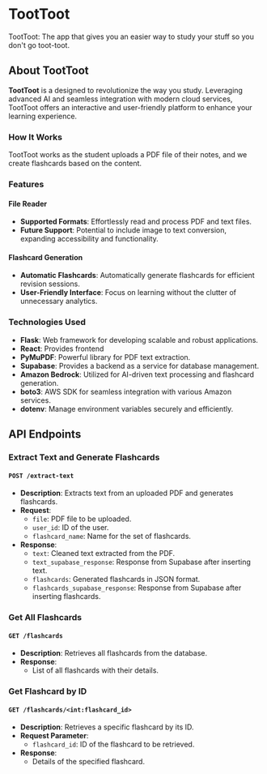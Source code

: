 # TootToot

TootToot: The app that gives you an easier way to study your stuff so you don't go toot-toot.

## About TootToot

**TootToot** is a designed to revolutionize the way you study. Leveraging advanced AI and seamless integration with modern cloud services, TootToot offers an interactive and user-friendly platform to enhance your learning experience. 

### How It Works

TootToot works as the student uploads a PDF file of their notes, and we create flashcards based on the content.

### Features

#### File Reader
- **Supported Formats**: Effortlessly read and process PDF and text files.
- **Future Support**: Potential to include image to text conversion, expanding accessibility and functionality.

#### Flashcard Generation
- **Automatic Flashcards**: Automatically generate flashcards for efficient revision sessions.
- **User-Friendly Interface**: Focus on learning without the clutter of unnecessary analytics.

### Technologies Used

- **Flask**: Web framework for developing scalable and robust applications.
- **React**: Provides frontend
- **PyMuPDF**: Powerful library for PDF text extraction.
- **Supabase**: Provides a backend as a service for database management.
- **Amazon Bedrock**: Utilized for AI-driven text processing and flashcard generation.
- **boto3**: AWS SDK for seamless integration with various Amazon services.
- **dotenv**: Manage environment variables securely and efficiently.

## API Endpoints

### Extract Text and Generate Flashcards

#### `POST /extract-text`
- **Description**: Extracts text from an uploaded PDF and generates flashcards.
- **Request**:
  - `file`: PDF file to be uploaded.
  - `user_id`: ID of the user.
  - `flashcard_name`: Name for the set of flashcards.
- **Response**:
  - `text`: Cleaned text extracted from the PDF.
  - `text_supabase_response`: Response from Supabase after inserting text.
  - `flashcards`: Generated flashcards in JSON format.
  - `flashcards_supabase_response`: Response from Supabase after inserting flashcards.

### Get All Flashcards

#### `GET /flashcards`
- **Description**: Retrieves all flashcards from the database.
- **Response**:
  - List of all flashcards with their details.

### Get Flashcard by ID

#### `GET /flashcards/<int:flashcard_id>`
- **Description**: Retrieves a specific flashcard by its ID.
- **Request Parameter**:
  - `flashcard_id`: ID of the flashcard to be retrieved.
- **Response**:
  - Details of the specified flashcard.
